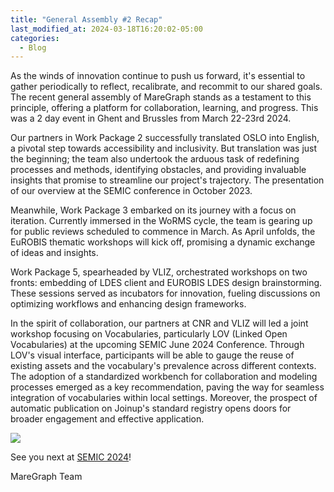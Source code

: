```yaml
---
title: "General Assembly #2 Recap"
last_modified_at: 2024-03-18T16:20:02-05:00
categories:
  - Blog
---
```




As the winds of innovation continue to push us forward, it's essential to gather periodically to reflect, recalibrate, and recommit to our shared goals. The recent general assembly of MareGraph stands as a testament to this principle, offering a platform for collaboration, learning, and progress. This was a 2 day event in Ghent and Brussles from March 22-23rd 2024. 

Our partners in Work Package 2 successfully translated OSLO into English, a pivotal step towards accessibility and inclusivity. But translation was just the beginning; the team also undertook the arduous task of redefining processes and methods, identifying obstacles, and providing invaluable insights that promise to streamline our project's trajectory. The presentation of our overview at the SEMIC conference in October 2023.  

Meanwhile, Work Package 3 embarked on its journey with a focus on iteration. Currently immersed in the WoRMS cycle, the team is gearing up for public reviews scheduled to commence in March. As April unfolds, the EuROBIS thematic workshops will kick off, promising a dynamic exchange of ideas and insights.

Work Package 5, spearheaded by VLIZ, orchestrated workshops on two fronts: embedding of LDES client and EUROBIS LDES design brainstorming. These sessions served as incubators for innovation, fueling discussions on optimizing workflows and enhancing design frameworks.

In the spirit of collaboration, our partners at CNR and VLIZ will led a joint workshop focusing on Vocabularies, particularly LOV (Linked Open Vocabularies) at the upcoming SEMIC June 2024 Conference. Through LOV's visual interface, participants will be able to gauge the reuse of existing assets and the vocabulary's prevalence across different contexts. The adoption of a standardized workbench for collaboration and modeling processes emerged as a key recommendation, paving the way for seamless integration of vocabularies within local settings. Moreover, the prospect of automatic publication on Joinup's standard registry opens doors for broader engagement and effective application.

![](MAGA02.png)

See you next at [SEMIC 2024](https://belgian-presidency.consilium.europa.eu/en/events/semic2024/)!

MareGraph Team 


